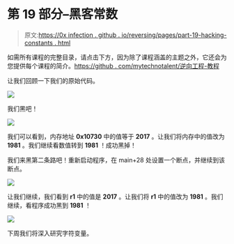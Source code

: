 # 第 19 部分–黑客常数

> 原文:[https://0x infection . github . io/reversing/pages/part-19-hacking-constants . html](https://0xinfection.github.io/reversing/pages/part-19-hacking-constants.html)

如需所有课程的完整目录，请点击下方，因为除了课程涵盖的主题之外，它还会为您提供每个课程的简介。[https://github . com/mytechnotalent/逆向工程-教程](https://github.com/mytechnotalent/Reverse-Engineering-Tutorial)

让我们回顾一下我们的原始代码。

![](../Images/e921117cb681d9c8043f90450fe0293e.png)

我们黑吧！

![](../Images/bba3dad180936757142269a238b89036.png)

我们可以看到，内存地址 **0x10730** 中的值等于 **2017** 。让我们将内存中的值改为 **1981** 。我们继续看数值转到 **1981** ！成功黑掉！

我们来黑第二条路吧！重新启动程序，在 main+28 处设置一个断点，并继续到该断点。

![](../Images/a7ae47b22163d374842c9e5b95f3b3cc.png)

让我们继续，我们看到 **r1** 中的值是 **2017** 。让我们将 **r1** 中的值改为 **1981** 。我们继续，看程序成功黑到 **1981** ！

![](../Images/497773515b052e7a91898134ef898a1f.png)

下周我们将深入研究字符变量。